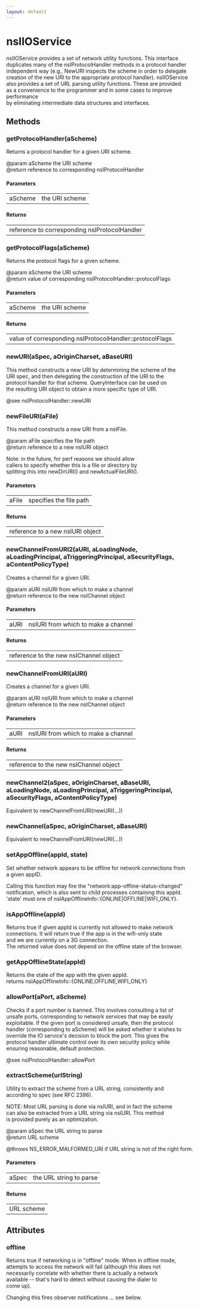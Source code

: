 ```yaml
---
layout: default
---
```


# nsIIOService #
  
nsIIOService provides a set of network utility functions.  This interface  
duplicates many of the nsIProtocolHandler methods in a protocol handler  
independent way (e.g., NewURI inspects the scheme in order to delegate  
creation of the new URI to the appropriate protocol handler).  nsIIOService  
also provides a set of URL parsing utility functions.  These are provided  
as a convenience to the programmer and in some cases to improve performance  
by eliminating intermediate data structures and interfaces.  
  

## Methods ##

### getProtocolHandler(aScheme) ###
  
Returns a protocol handler for a given URI scheme.  
  
@param aScheme the URI scheme  
@return reference to corresponding nsIProtocolHandler  
  

#### Parameters ####

<table>

<tr>
<td>aScheme</td>
<td>the URI scheme  
</td>
</tr>

</table>

#### Returns ####

<table>

<tr>
<td>reference to corresponding nsIProtocolHandler  
</td>
</tr>

</table>

### getProtocolFlags(aScheme) ###
  
Returns the protocol flags for a given scheme.  
  
@param aScheme the URI scheme  
@return value of corresponding nsIProtocolHandler::protocolFlags  
  

#### Parameters ####

<table>

<tr>
<td>aScheme</td>
<td>the URI scheme  
</td>
</tr>

</table>

#### Returns ####

<table>

<tr>
<td>value of corresponding nsIProtocolHandler::protocolFlags  
</td>
</tr>

</table>

### newURI(aSpec, aOriginCharset, aBaseURI) ###
  
This method constructs a new URI by determining the scheme of the  
URI spec, and then delegating the construction of the URI to the  
protocol handler for that scheme. QueryInterface can be used on  
the resulting URI object to obtain a more specific type of URI.  
  
@see nsIProtocolHandler::newURI  
  

### newFileURI(aFile) ###
  
This method constructs a new URI from a nsIFile.  
  
@param aFile specifies the file path  
@return reference to a new nsIURI object  
  
Note: in the future, for perf reasons we should allow   
callers to specify whether this is a file or directory by  
splitting this  into newDirURI() and newActualFileURI().  
  

#### Parameters ####

<table>

<tr>
<td>aFile</td>
<td>specifies the file path  
</td>
</tr>

</table>

#### Returns ####

<table>

<tr>
<td>reference to a new nsIURI object  
</td>
</tr>

</table>

### newChannelFromURI2(aURI, aLoadingNode, aLoadingPrincipal, aTriggeringPrincipal, aSecurityFlags, aContentPolicyType) ###
  
Creates a channel for a given URI.  
  
@param aURI nsIURI from which to make a channel  
@return reference to the new nsIChannel object  
  

#### Parameters ####

<table>

<tr>
<td>aURI</td>
<td>nsIURI from which to make a channel  
</td>
</tr>

</table>

#### Returns ####

<table>

<tr>
<td>reference to the new nsIChannel object  
</td>
</tr>

</table>

### newChannelFromURI(aURI) ###
  
Creates a channel for a given URI.  
  
@param aURI nsIURI from which to make a channel  
@return reference to the new nsIChannel object  
  

#### Parameters ####

<table>

<tr>
<td>aURI</td>
<td>nsIURI from which to make a channel  
</td>
</tr>

</table>

#### Returns ####

<table>

<tr>
<td>reference to the new nsIChannel object  
</td>
</tr>

</table>

### newChannel2(aSpec, aOriginCharset, aBaseURI, aLoadingNode, aLoadingPrincipal, aTriggeringPrincipal, aSecurityFlags, aContentPolicyType) ###
  
Equivalent to newChannelFromURI(newURI(...))  
  

### newChannel(aSpec, aOriginCharset, aBaseURI) ###
  
Equivalent to newChannelFromURI(newURI(...))  
  

### setAppOffline(appId, state) ###
  
Set whether network appears to be offline for network connections from  
a given appID.  
  
Calling this function may fire the "network:app-offline-status-changed"  
notification, which is also sent to child processes containing this appId.  
'state' must one of nsIAppOfflineInfo::{ONLINE|OFFLINE|WIFI_ONLY}.  
  

### isAppOffline(appId) ###
  
Returns true if given appId is currently not allowed to make network  
connections. It will return true if the app is in the wifi-only state  
and we are currently on a 3G connection.  
The returned value does not depend on the offline state of the browser.  
  

### getAppOfflineState(appId) ###
  
Returns the state of the app with the given appId.  
returns nsIAppOfflineInfo::{ONLINE,OFFLINE,WIFI_ONLY}  
  

### allowPort(aPort, aScheme) ###
  
Checks if a port number is banned. This involves consulting a list of  
unsafe ports, corresponding to network services that may be easily  
exploitable. If the given port is considered unsafe, then the protocol  
handler (corresponding to aScheme) will be asked whether it wishes to  
override the IO service's decision to block the port. This gives the  
protocol handler ultimate control over its own security policy while  
ensuring reasonable, default protection.  
  
@see nsIProtocolHandler::allowPort  
  

### extractScheme(urlString) ###
  
Utility to extract the scheme from a URL string, consistently and  
according to spec (see RFC 2396).  
  
NOTE: Most URL parsing is done via nsIURI, and in fact the scheme  
can also be extracted from a URL string via nsIURI.  This method  
is provided purely as an optimization.  
  
@param aSpec the URL string to parse  
@return URL scheme  
  
@throws NS_ERROR_MALFORMED_URI if URL string is not of the right form.  
  

#### Parameters ####

<table>

<tr>
<td>aSpec</td>
<td>the URL string to parse  
</td>
</tr>

</table>

#### Returns ####

<table>

<tr>
<td>URL scheme  
</td>
</tr>

</table>

## Attributes ##

### offline ###
  
Returns true if networking is in "offline" mode. When in offline mode,   
attempts to access the network will fail (although this does not   
necessarily correlate with whether there is actually a network   
available -- that's hard to detect without causing the dialer to   
come up).  
  
Changing this fires observer notifications ... see below.  
  
